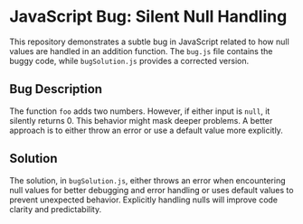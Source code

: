 # JavaScript Bug: Silent Null Handling

This repository demonstrates a subtle bug in JavaScript related to how null values are handled in an addition function. The `bug.js` file contains the buggy code, while `bugSolution.js` provides a corrected version.

## Bug Description
The function `foo` adds two numbers. However, if either input is `null`, it silently returns 0. This behavior might mask deeper problems.  A better approach is to either throw an error or use a default value more explicitly.

## Solution
The solution, in `bugSolution.js`, either throws an error when encountering null values for better debugging and error handling or uses default values to prevent unexpected behavior.  Explicitly handling nulls will improve code clarity and predictability.